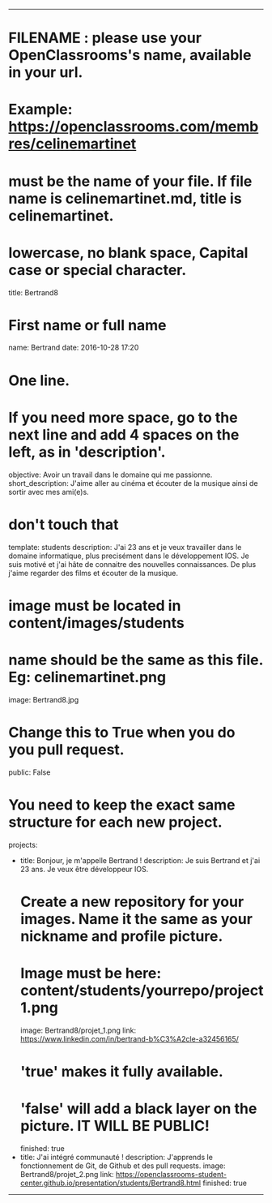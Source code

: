 ---

# FILENAME : please use your OpenClassrooms's name, available in your url.
# Example: https://openclassrooms.com/membres/celinemartinet
# must be the name of your file. If file name is celinemartinet.md, title is celinemartinet.
# lowercase, no blank space, Capital case or special character.
title: Bertrand8

# First name or full name
name: Bertrand
date: 2016-10-28 17:20

# One line.
# If you need more space, go to the next line and add 4 spaces on the left, as in 'description'.
objective: Avoir un travail dans le domaine qui me passionne.
short_description: J'aime aller au cinéma et écouter de la musique ainsi de sortir avec mes ami(e)s.

# don't touch that
template: students
description:
    J'ai 23 ans et je veux travailler dans le domaine informatique, plus precisément dans le développement IOS.
    Je suis motivé et j'ai hâte de connaitre des nouvelles connaissances.
    De plus j'aime regarder des films et écouter de la musique.


# image must be located in content/images/students
# name should be the same as this file. Eg: celinemartinet.png
image: Bertrand8.jpg

# Change this to True when you do you pull request.
public: False

# You need to keep the exact same structure for each new project.
projects:
  - title: Bonjour, je m'appelle Bertrand !
    description: Je suis Bertrand et j'ai 23 ans. Je veux être développeur IOS.
    # Create a new repository for your images. Name it the same as your nickname and profile picture.
    # Image must be here: content/students/yourrepo/project1.png
    image: Bertrand8/projet_1.png
    link: https://www.linkedin.com/in/bertrand-b%C3%A2cle-a32456165/
    # 'true' makes it fully available.
    # 'false' will add a black layer on the picture. IT WILL BE PUBLIC!
    finished: true
  - title: J'ai intégré communauté !
    description: J'apprends le fonctionnement de Git, de Github et des pull requests. 
    image: Bertrand8/projet_2.png
    link: https://openclassrooms-student-center.github.io/presentation/students/Bertrand8.html
    finished: true
---